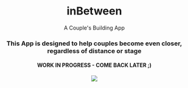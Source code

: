    
<h1 align="center">inBetween</h1>

<p align="center">
  A Couple's Building App
</p>

<h3 align="center">This App is designed to help couples become even closer, regardless of distance or stage</h3>

<h4 align="center"> WORK IN PROGRESS - COME BACK LATER ;) </h4>

<p align="center">
  <img src="https://media.giphy.com/media/WTM5PLBa8Ttu0/giphy.gif">
</p>
